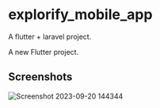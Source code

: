 # explorify_mobile_app
A flutter + laravel project.

A new Flutter project.

## Screenshots

![Screenshot 2023-09-20 144344](https://github.com/KazunguDev/Explorify_mobile_app/assets/88532016/10f69acc-31d5-4dfc-b0e1-1498323c99d4)

